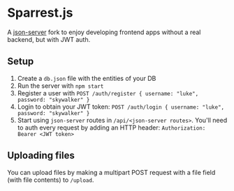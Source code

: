 # Sparrest.js

A [json-server](https://github.com/typicode/json-server) fork to enjoy developing frontend apps without a real backend, but with JWT auth.

## Setup

1. Create a `db.json` file with the entities of your DB
2. Run the server with `npm start` 
3. Register a user with `POST /auth/register { username: "luke", password: "skywalker" }`
4. Login to obtain your JWT token: `POST /auth/login { username: "luke", password: "skywalker" }`
5. Start using `json-server` routes in `/api/<json-server routes>`. You'll need to auth every request by adding an HTTP header: `Authorization: Bearer <JWT token>`

## Uploading files

You can upload files by making a multipart POST request with a file field (with file contents) to `/upload`.
